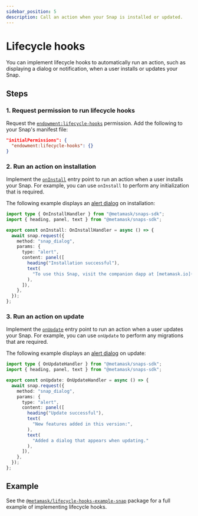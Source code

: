 ```yaml
---
sidebar_position: 5
description: Call an action when your Snap is installed or updated.
---
```


# Lifecycle hooks

You can implement lifecycle hooks to automatically run an action, such as displaying a dialog or
notification, when a user installs or updates your Snap.

## Steps

### 1. Request permission to run lifecycle hooks

Request the [`endowment:lifecycle-hooks`](../reference/permissions.md#endowmentlifecycle-hooks)
permission.
Add the following to your Snap's manifest file:

```json title="snap.manifest.json"
"initialPermissions": {
  "endowment:lifecycle-hooks": {}
}
```

### 2. Run an action on installation

Implement the [`onInstall`](../reference/entry-points.md#oninstall) entry point to run an action
when a user installs your Snap.
For example, you can use `onInstall` to perform any initialization that is required.

The following example displays an [alert dialog](../reference/snaps-api.md#alert-dialog) on installation:

```typescript title="index.ts"
import type { OnInstallHandler } from "@metamask/snaps-sdk";
import { heading, panel, text } from "@metamask/snaps-sdk";

export const onInstall: OnInstallHandler = async () => {
  await snap.request({
    method: "snap_dialog",
    params: {
      type: "alert",
      content: panel([
        heading("Installation successful"),
        text(
          "To use this Snap, visit the companion dapp at [metamask.io](https://metamask.io).",
        ),
      ]),
    },
  });
};
```

### 3. Run an action on update

Implement the [`onUpdate`](../reference/entry-points.md#onupdate) entry point to run an action when
a user updates your Snap.
For example, you can use `onUpdate` to perform any migrations that are required.

The following example displays an [alert dialog](../reference/snaps-api.md#alert-dialog) on update:

```typescript title="index.ts"
import type { OnUpdateHandler } from "@metamask/snaps-sdk";
import { heading, panel, text } from "@metamask/snaps-sdk";

export const onUpdate: OnUpdateHandler = async () => {
  await snap.request({
    method: "snap_dialog",
    params: {
      type: "alert",
      content: panel([
        heading("Update successful"),
        text(
          "New features added in this version:",
        ),
        text(
          "Added a dialog that appears when updating."
        ), 
      ]),
    },
  });
};
```

## Example

See the [`@metamask/lifecycle-hooks-example-snap`](https://github.com/MetaMask/snaps/tree/main/packages/examples/packages/lifecycle-hooks)
package for a full example of implementing lifecycle hooks.
